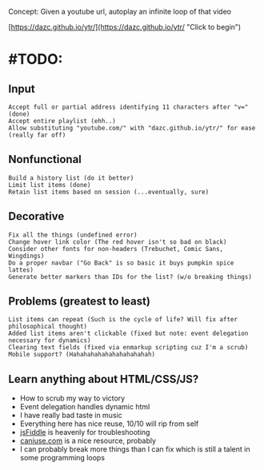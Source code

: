 Concept: Given a youtube url, autoplay an infinite loop of that video

[https://dazc.github.io/ytr/](https://dazc.github.io/ytr/ "Click to begin")

#TODO:
===
## Input
	Accept full or partial address identifying 11 characters after "v=" (done)
	Accept entire playlist (ehh..)
	Allow substituting "youtube.com/" with "dazc.github.io/ytr/" for ease (really far off)

## Nonfunctional
	Build a history list (do it better)
	Limit list items (done)
	Retain list items based on session (...eventually, sure)

## Decorative
	Fix all the things (undefined error)
	Change hover link color (The red hover isn't so bad on black)
	Consider other fonts for non-headers (Trebuchet, Comic Sans, Wingdings)
	Do a proper navbar ("Go Back" is so basic it buys pumpkin spice lattes)
	Generate better markers than IDs for the list? (w/o breaking things)

## Problems (greatest to least)
	List items can repeat (Such is the cycle of life? Will fix after philosophical thought)
	Added list items aren't clickable (fixed but note: event delegation necessary for dynamics)
	Clearing text fields (fixed via enmarkup scripting cuz I'm a scrub)
	Mobile support? (Hahahahahahahahahahahah)	
	
## Learn anything about HTML/CSS/JS?
- How to scrub my way to victory
- Event delegation handles dynamic html
- I have really bad taste in music
- Everything here has nice reuse, 10/10 will rip from self
- [jsFiddle](https://jsfiddle.net) is heavenly for troubleshooting
- [caniuse.com](caniuse.com) is a nice resource, probably
- I can probably break more things than I can fix which is still a talent in some programming loops

